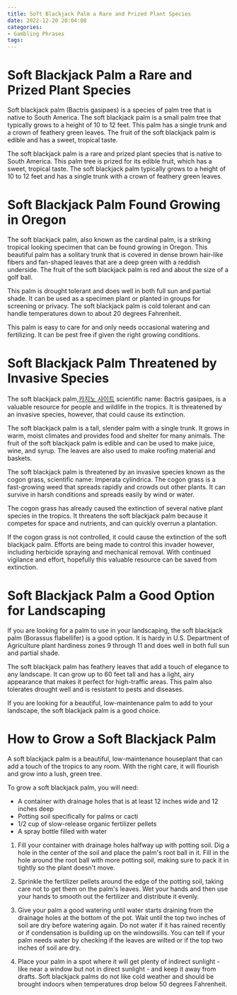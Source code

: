 ```yaml
---
title: Soft Blackjack Palm a Rare and Prized Plant Species
date: 2022-12-20 20:04:08
categories:
- Gambling Phrases
tags:
---
```



#  Soft Blackjack Palm a Rare and Prized Plant Species

Soft blackjack palm (Bactris gasipaes) is a species of palm tree that is native to South America. The soft blackjack palm is a small palm tree that typically grows to a height of 10 to 12 feet. This palm has a single trunk and a crown of feathery green leaves. The fruit of the soft blackjack palm is edible and has a sweet, tropical taste.

The soft blackjack palm is a rare and prized plant species that is native to South America. This palm tree is prized for its edible fruit, which has a sweet, tropical taste. The soft blackjack palm typically grows to a height of 10 to 12 feet and has a single trunk with a crown of feathery green leaves.

#  Soft Blackjack Palm Found Growing in Oregon

The soft blackjack palm, also known as the cardinal palm, is a striking tropical looking specimen that can be found growing in Oregon. This beautiful palm has a solitary trunk that is covered in dense brown hair-like fibers and fan-shaped leaves that are a deep green with a reddish underside. The fruit of the soft blackjack palm is red and about the size of a golf ball.

This palm is drought tolerant and does well in both full sun and partial shade. It can be used as a specimen plant or planted in groups for screening or privacy. The soft blackjack palm is cold tolerant and can handle temperatures down to about 20 degrees Fahrenheit.

This palm is easy to care for and only needs occasional watering and fertilizing. It can be pest free if given the right growing conditions.

#  Soft Blackjack Palm Threatened by Invasive Species

The soft blackjack palm,[카지노 사이트](https://choegocasino.com/) scientific name: Bactris gasipaes, is a valuable resource for people and wildlife in the tropics. It is threatened by an invasive species, however, that could cause its extinction.

The soft blackjack palm is a tall, slender palm with a single trunk. It grows in warm, moist climates and provides food and shelter for many animals. The fruit of the soft blackjack palm is edible and can be used to make juice, wine, and syrup. The leaves are also used to make roofing material and baskets.

The soft blackjack palm is threatened by an invasive species known as the cogon grass, scientific name: Imperata cylindrica. The cogon grass is a fast-growing weed that spreads rapidly and crowds out other plants. It can survive in harsh conditions and spreads easily by wind or water.

The cogon grass has already caused the extinction of several native plant species in the tropics. It threatens the soft blackjack palm because it competes for space and nutrients, and can quickly overrun a plantation.

If the cogon grass is not controlled, it could cause the extinction of the soft blackjack palm. Efforts are being made to control this invader however, including herbicide spraying and mechanical removal. With continued vigilance and effort, hopefully this valuable resource can be saved from extinction.

#  Soft Blackjack Palm a Good Option for Landscaping

If you are looking for a palm to use in your landscaping, the soft blackjack palm (Borassus flabellifer) is a good option. It is hardy in U.S. Department of Agriculture plant hardiness zones 9 through 11 and does well in both full sun and partial shade.

The soft blackjack palm has feathery leaves that add a touch of elegance to any landscape. It can grow up to 60 feet tall and has a light, airy appearance that makes it perfect for high-traffic areas. This palm also tolerates drought well and is resistant to pests and diseases.

If you are looking for a beautiful, low-maintenance palm to add to your landscape, the soft blackjack palm is a good choice.

#  How to Grow a Soft Blackjack Palm

A soft blackjack palm is a beautiful, low-maintenance houseplant that can add a touch of the tropics to any room. With the right care, it will flourish and grow into a lush, green tree.

To grow a soft blackjack palm, you will need:

- A container with drainage holes that is at least 12 inches wide and 12 inches deep
- Potting soil specifically for palms or cacti
- 1/2 cup of slow-release organic fertilizer pellets
- A spray bottle filled with water

1. Fill your container with drainage holes halfway up with potting soil. Dig a hole in the center of the soil and place the palm's root ball in it. Fill in the hole around the root ball with more potting soil, making sure to pack it in tightly so the plant doesn't move.

2. Sprinkle the fertilizer pellets around the edge of the potting soil, taking care not to get them on the palm's leaves. Wet your hands and then use your hands to smooth out the fertilizer and distribute it evenly.

3. Give your palm a good watering until water starts draining from the drainage holes at the bottom of the pot. Wait until the top two inches of soil are dry before watering again. Do not water if it has rained recently or if condensation is building up on the windowsills. You can tell if your palm needs water by checking if the leaves are wilted or if the top two inches of soil are dry.

4. Place your palm in a spot where it will get plenty of indirect sunlight - like near a window but not in direct sunlight - and keep it away from drafts. Soft blackjack palms do not like cold weather and should be brought indoors when temperatures drop below 50 degrees Fahrenheit.
